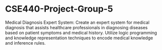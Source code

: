 # CSE440-Project-Group-5
Medical Diagnosis Expert System: Create an expert system for medical diagnosis that assists healthcare professionals in diagnosing diseases based on patient symptoms and medical history. Utilize logic programming and knowledge representation techniques to encode medical knowledge and inference rules.
